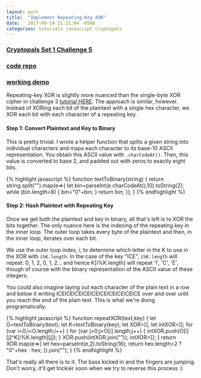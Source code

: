 ```yaml
---
layout: post
title:  "Implement Repeating-Key XOR"
date:   2017-09-14 21:21:04 -0500
categories: tutorials javascript cryptopals
---
```


### [Cryptopals Set 1 Challenge 5](https://cryptopals.com/sets/1/challenges/5)
### [code repo](https://github.com/thmsdnnr/cryptopals/tree/master/s1c5)
### [working demo](https://thmsdnnr.github.io/cryptopals/s1c5/index.html)

Repeating-key XOR is slightly more nuanced than the single-byte XOR cipher in challenge 3 [tutorial HERE](https://thmsdnnr.github.io/tutorials/javascript/cryptopals/2017/09/14/cryptopals-set1-challenge-3-single-byte-XOR-cipher.html). The approach is similar, however. Instead of XORing each bit of the plaintext with a single hex character, we XOR each bit with each character of a repeating key.

#### Step 1: Convert Plaintext and Key to Binary

This is pretty trivial. I wrote a helper function that splits a given string into individual characters and maps each character to its base-10 ASCII representation. You obtain this ASCII value with `.charCodeAt()`. Then, this value is converted to base 2, and padded out with zeros to exactly eight bits.

{% highlight javascript %}
function textToBinary(string) {
  return string.split("").map(e=>{
    let bin=parseInt(e.charCodeAt(),10).toString(2);
    while (bin.length<8) { bin="0"+bin; }
    return bin;
  });
}
{% endhighlight %}

#### Step 2: Hash Plaintext with Repeating Key

Once we get both the plaintext and key in binary, all that's left is to XOR the bits together. The only nuance here is the indexing of the repeating key in the inner loop. The outer loop takes every byte of the plaintext and then, in the inner loop, iterates over each bit.

We use the outer loop index, i, to determine which letter in the K to use in the XOR with `i%K.length`. In the case of the key "ICE", `i%K.length` will repeat: 0, 1, 2, 0, 1, 2... and hence K[i%K.length] will repeat 'I', 'C', 'E', though of course with the binary representation of the ASCII value of these integers.

You could also imagine laying out each character of the plain text in a row and below it writing ICEICEICEICEICEICEICEICEICEICE over and over until you reach the end of the plain text. This is what we're doing programatically.

{% highlight javascript %}
function repeatXOR(text,key) {
  let O=textToBinary(text);
  let K=textToBinary(key);
  let XOR=[];
  let intXOR=[];
  for (var i=0;i<O.length;i++) {
    for (var j=0;j<O[i].length;j++) { intXOR.push(O[i][j]^K[i%K.length][j]); }
    XOR.push(intXOR.join(""));
    intXOR=[];
  }
  return XOR.map(e=>{
    let hex=parseInt(e,2).toString(16);
    return hex.length<2 ? "0"+hex : hex;
  }).join("");
}
{% endhighlight %}

That's really all there is to it. The bass kicked in and the fingers are jumping. Don't worry, it'll get trickier soon when we try to reverse this process :)
